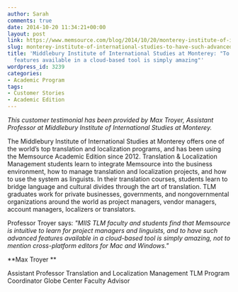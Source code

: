 ```yaml
---
author: Sarah
comments: true
date: 2014-10-20 11:34:21+00:00
layout: post
link: https://www.memsource.com/blog/2014/10/20/monterey-institute-of-international-studies-to-have-such-advanced-features-available-in-a-cloud-based-tool-is-simply-amazing/
slug: monterey-institute-of-international-studies-to-have-such-advanced-features-available-in-a-cloud-based-tool-is-simply-amazing
title: 'Middlebury Institute of International Studies at Monterey: "To have such advanced
  features available in a cloud-based tool is simply amazing"'
wordpress_id: 3239
categories:
- Academic Program
tags:
- Customer Stories
- Academic Edition
---
```


_This customer testimonial has been provided by Max Troyer, Assistant Professor at Middlebury Institute of International Studies at Monterey._

The Middlebury Institute of International Studies at Monterey offers one of the world’s top translation and localization programs, and has been using the Memsource Academic Edition since 2012. Translation & Localization Management students learn to integrate Memsource into the business environment, how to manage translation and localization projects, and how to use the system as linguists. In their translation courses, students learn to bridge language and cultural divides through the art of translation. TLM graduates work for private businesses, governments, and nongovernmental organizations around the world as project managers, vendor managers, account managers, localizers or translators.<!-- more -->



Professor Troyer says: _"MIIS TLM faculty and students find that Memsource is intuitive to learn for project managers and linguists, and to have such advanced features available in a cloud-based tool is simply amazing, not to mention cross-platform editors for Mac and Windows."_



**Max Troyer **

Assistant Professor
Translation and Localization Management
TLM Program Coordinator
Globe Center Faculty Advisor
